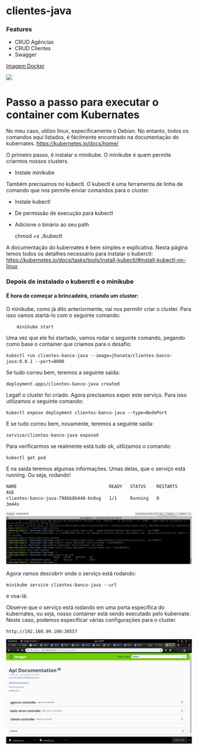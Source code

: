 
# clientes-java

### Features

- CRUD Agências
- CRUD Clientes
- Swagger 

[Imagem Docker][id/name] 

[id/name]: https://cloud.docker.com/u/jhonata/repository/docker/jhonata/clientes-banco-java
[![](https://cdn.iconscout.com/icon/free/png-128/docker-226091.png)](https://cloud.docker.com/u/jhonata/repository/docker/jhonata/clientes-banco-java)



# Passo a passo para executar o container com Kubernates

No meu caso, utilizo linux, especificamente o Debian. No entanto, todos os comandos aqui listados, é fácilmente encontrado na documentação do kubernates. https://kubernetes.io/docs/home/

O primeiro passo, é instalar o minikube. O minikube é quem permite criarmos nossos clusters.

- Instale minikube

Também precisamos no kubectl. O kubectl é uma ferramenta de linha de comando que nos permite enviar comandos para o cluster.

-  Instale kubectl

- De permissão de execução para kubectl 

- Adicione o binário ao seu path 

    chmod +x ./kubectl
	
A documentação do kubernates é bem simples e explicativa. Nesta página temos todos os detalhes necessário para instalar o kuberctl: https://kubernetes.io/docs/tasks/tools/install-kubectl/#install-kubectl-on-linux

### Depois de instalado o kuberctl e o minikube
#### É hora de começar a brincadeira, criando um cluster:

O minikube, como já dito anteriormente, vai nos  permitir criar o cluster.
 Para isso vamos startá-lo com o seguinte comando:
 
 ```
     minikube start
 ```
 
Uma vez que ele foi startado, vamos rodar o seguinte comando, pegando como base o container que criamos para o desafio: 

    kubectl run clientes-banco-java --image=jhonata/clientes-banco-java:0.0.1 --port=8080


Se tudo correu bem, teremos a seguinte saída:

    deployment.apps/clientes-banco-java created

Legal! o cluster foi criado. Agora precisamos expor este serviço. Para isso utilizamos o seguinte comando: 

    kubectl expose deployment clientes-banco-java --type=NodePort

E se tudo correu bem, novamente, teremos a seguinte saída:

    service/clientes-banco-java exposed

Para verificarmos se realmente está tudo ok, utilizamos o comando: 

    kubectl get pod

E na saida teremos algumas informações. Umas delas, que o serviço está running. Ou seja, rodando!

    NAME                                   READY   STATUS    RESTARTS   AGE
    clientes-banco-java-798bb8b448-bn8xg   1/1     Running   0          3m44s
    
    
   
   ![alt text](https://github.com/JhonataRibeiro/tmp-img/blob/master/Captura%20de%20tela%20de%202019-06-12%2002-53-28.png)



Agora vamos descobrir onde o serviço está rodando:

    minikube service clientes-banco-java --url

e voa-lá:

Observe que o serviço está rodando em uma porta específica do kubernates, ou seja, nosso container está sendo executado pelo kubernate. Neste caso, podemos especifícar várias configurações para o cluster.

    http://192.168.99.100:30557
    
    
![alt text](https://github.com/JhonataRibeiro/tmp-img/blob/master/Captura%20de%20tela%20de%202019-06-12%2002-56-22.png)

